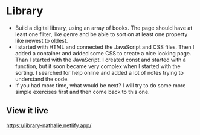 # Library

- Build a digital library, using an array of books. The page should have at least one filter, like genre and be able to sort on at least one property like newest to oldest. 
- I started with HTML and connected the JavaScript and CSS files. Then I added a container and added some CSS to create a nice looking page. Than I started with the JavaScript. I created const and started with a function, but it soon became very complex when I started with the sorting. I searched for help online and added a lot of notes trying to understand the code. 
- If you had more time, what would be next? I will try to do some more simple exercises first and then come back to this one. 

## View it live
https://library-nathalie.netlify.app/
